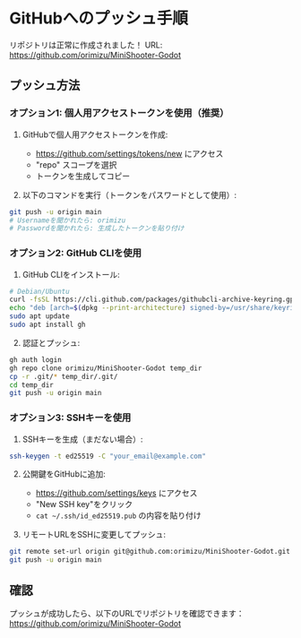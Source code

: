# GitHubへのプッシュ手順

リポジトリは正常に作成されました！
URL: https://github.com/orimizu/MiniShooter-Godot

## プッシュ方法

### オプション1: 個人用アクセストークンを使用（推奨）

1. GitHubで個人用アクセストークンを作成:
   - https://github.com/settings/tokens/new にアクセス
   - "repo" スコープを選択
   - トークンを生成してコピー

2. 以下のコマンドを実行（トークンをパスワードとして使用）:
```bash
git push -u origin main
# Usernameを聞かれたら: orimizu
# Passwordを聞かれたら: 生成したトークンを貼り付け
```

### オプション2: GitHub CLIを使用

1. GitHub CLIをインストール:
```bash
# Debian/Ubuntu
curl -fsSL https://cli.github.com/packages/githubcli-archive-keyring.gpg | sudo dd of=/usr/share/keyrings/githubcli-archive-keyring.gpg
echo "deb [arch=$(dpkg --print-architecture) signed-by=/usr/share/keyrings/githubcli-archive-keyring.gpg] https://cli.github.com/packages stable main" | sudo tee /etc/apt/sources.list.d/github-cli.list > /dev/null
sudo apt update
sudo apt install gh
```

2. 認証とプッシュ:
```bash
gh auth login
gh repo clone orimizu/MiniShooter-Godot temp_dir
cp -r .git/* temp_dir/.git/
cd temp_dir
git push -u origin main
```

### オプション3: SSHキーを使用

1. SSHキーを生成（まだない場合）:
```bash
ssh-keygen -t ed25519 -C "your_email@example.com"
```

2. 公開鍵をGitHubに追加:
   - https://github.com/settings/keys にアクセス
   - "New SSH key"をクリック
   - `cat ~/.ssh/id_ed25519.pub` の内容を貼り付け

3. リモートURLをSSHに変更してプッシュ:
```bash
git remote set-url origin git@github.com:orimizu/MiniShooter-Godot.git
git push -u origin main
```

## 確認

プッシュが成功したら、以下のURLでリポジトリを確認できます：
https://github.com/orimizu/MiniShooter-Godot